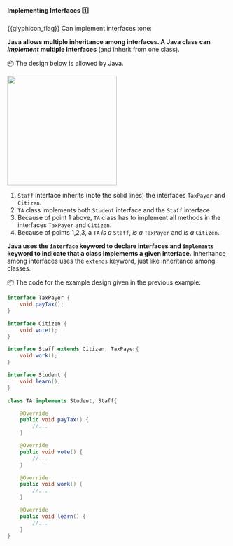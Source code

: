 <div id="title">

#### Implementing Interfaces :one:

</div>
<span id="outcomes">{{glyphicon_flag}} Can implement interfaces :one:</span>

<div id="body">


**Java allows multiple inheritance among interfaces. A Java class can _implement_ multiple interfaces** (and inherit from one class). 

<tip-box>

:package: The design below is allowed by Java.

<img src="{{baseUrl}}/oopDesign/inheritance/interfaces/images/studentStaff.png" height="250" />
<p/>

1. `Staff` interface inherits (note the solid lines) the interfaces `TaxPayer` and `Citizen`.
2. `TA` class implements both `Student` interface and the `Staff` interface. 
3. Because of point 1 above, `TA` class has to implement all methods in the interfaces `TaxPayer` and `Citizen`.
4. Because of points 1,2,3, a `TA` _is a_ `Staff`, _is a_ `TaxPayer` and _is a_ `Citizen`. 

</tip-box>

**Java uses the `interface` keyword to declare interfaces and `implements` keyword to indicate that a class implements a given interface.** Inheritance among interfaces uses the `extends` keyword, just like inheritance among classes.

<tip-box> 

:package: The code for the example design given in the previous example:

```java
interface TaxPayer {
    void payTax();
}

interface Citizen {
    void vote();
}

interface Staff extends Citizen, TaxPayer{
    void work();
}

interface Student {
    void learn();
}

class TA implements Student, Staff{

    @Override
    public void payTax() {
        //...
    }

    @Override
    public void vote() {
        //...
    }

    @Override
    public void work() {
        //...
    }

    @Override
    public void learn() {
        //...
    }
}
```

</tip-box>

</div>

<div id="extras">
<include src="resources.md" />
</div>